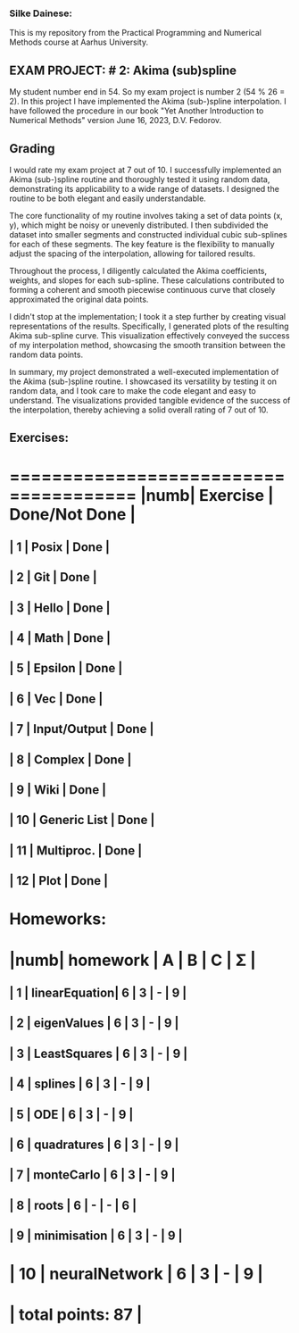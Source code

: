### Silke Dainese: 
This is my repository from the Practical Programming and Numerical Methods course at Aarhus University.

## EXAM PROJECT: # 2: Akima (sub)spline
My student number end in 54. So my exam project is number 2 (54 % 26 = 2). In this project I have implemented the Akima (sub-)spline interpolation. I have followed the procedure in our book "Yet Another Introduction to Numerical Methods" version June 16, 2023, D.V. Fedorov.

## Grading
I would rate my exam project at 7 out of 10. I successfully implemented an Akima (sub-)spline routine and thoroughly tested it using random data, demonstrating its applicability to a wide range of datasets. I designed the routine to be both elegant and easily understandable.

The core functionality of my routine involves taking a set of data points (x, y), which might be noisy or unevenly distributed. I then subdivided the dataset into smaller segments and constructed individual cubic sub-splines for each of these segments. The key feature is the flexibility to manually adjust the spacing of the interpolation, allowing for tailored results.

Throughout the process, I diligently calculated the Akima coefficients, weights, and slopes for each sub-spline. These calculations contributed to forming a coherent and smooth piecewise continuous curve that closely approximated the original data points.

I didn't stop at the implementation; I took it a step further by creating visual representations of the results. Specifically, I generated plots of the resulting Akima sub-spline curve. This visualization effectively conveyed the success of my interpolation method, showcasing the smooth transition between the random data points.

In summary, my project demonstrated a well-executed implementation of the Akima (sub-)spline routine. I showcased its versatility by testing it on random data, and I took care to make the code elegant and easy to understand. The visualizations provided tangible evidence of the success of the interpolation, thereby achieving a solid overall rating of 7 out of 10.

## Exercises: 
 ======================================
|numb| Exercise      | Done/Not Done   |
 ======================================
| 1  | Posix         |      Done       |
---------------------------------------
| 2  | Git           |      Done       |
---------------------------------------
| 3  | Hello         |      Done       |
---------------------------------------
| 4  | Math          |      Done       |
---------------------------------------
| 5  | Epsilon       |      Done       |
---------------------------------------
| 6  | Vec           |      Done       |
---------------------------------------
| 7  | Input/Output  |      Done       |
---------------------------------------
| 8  | Complex       |      Done       |
---------------------------------------
| 9  | Wiki          |      Done       |
---------------------------------------
| 10 | Generic List  |      Done       |
---------------------------------------
| 11 | Multiproc.    |      Done       |
---------------------------------------
| 12 | Plot          |      Done       |
---------------------------------------
 


Homeworks:
 ======================================
|numb| homework      | A | B | C | Σ   |
 ======================================
| 1  | linearEquation| 6 | 3 | - |  9  |
---------------------------------------
| 2  | eigenValues   | 6 | 3 | - |  9  |
---------------------------------------
| 3  | LeastSquares  | 6 | 3 | - |  9  |
---------------------------------------
| 4  | splines       | 6 | 3 | - |  9  |
---------------------------------------
| 5  | ODE           | 6 | 3 | - |  9  |
---------------------------------------
| 6  | quadratures   | 6 | 3 | - |  9  |
---------------------------------------
| 7  | monteCarlo    | 6 | 3 | - |  9  |
---------------------------------------
| 8  | roots         | 6 | - | - |  6  | 
---------------------------------------
| 9  | minimisation  | 6 | 3 | - |  9  |
---------------------------------------
| 10 | neuralNetwork | 6 | 3 | - |  9  |
 ======================================
|                    total points: 87  |
 ======================================
